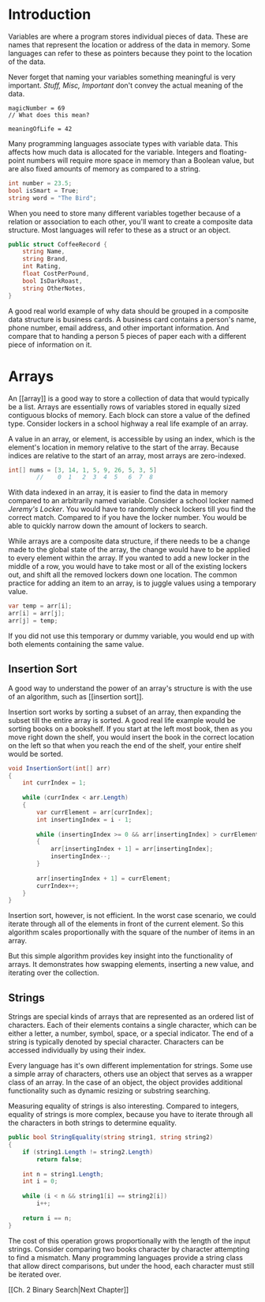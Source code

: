 # Introduction

Variables are where a program stores individual pieces of data. These are names that represent the location or address of the data in memory. Some languages can refer to these as pointers because they point to the location of the data.

Never forget that naming your variables something meaningful is very important. *Stuff, Misc, Important* don't convey the actual meaning of the data.

```
magicNumber = 69
// What does this mean?

meaningOfLife = 42
```

Many programming languages associate types with variable data. This affects how much data is allocated for the variable. Integers and floating-point numbers will require more space in memory than a Boolean value, but are also fixed amounts of memory as compared to a string.

```cs
int number = 23.5;
bool isSmart = True;
string word = "The Bird";
```

When you need to store many different variables together because of a relation or association to each other, you'll want to create a composite data structure. Most languages will refer to these as a struct or an object.

```cs
public struct CoffeeRecord {
	string Name,
	string Brand,
	int Rating,
	float CostPerPound,
	bool IsDarkRoast,
	string OtherNotes,
}
```

A good real world example of why data should be grouped in a composite data structure is business cards. A business card contains a person's name, phone number, email address, and other important information. And compare that to handing a person 5 pieces of paper each with a different piece of information on it.

# Arrays

An [[array]] is a good way to store a collection of data that would typically be a list. Arrays are essentially rows of variables stored in equally sized contiguous blocks of memory. Each block can store a value of the defined type. Consider lockers in a school highway a real life example of an array.

A value in an array, or element, is accessible by using an index, which is the element's location in memory relative to the start of the array. Because indices are relative to the start of an array, most arrays are zero-indexed.

```cs
int[] nums = [3, 14, 1, 5, 9, 26, 5, 3, 5]
		//    0  1   2  3  4  5   6  7  8
```

With data indexed in an array, it is easier to find the data in memory compared to an arbitrarily named variable. Consider a school locker named *Jeremy's Locker*. You would have to randomly check lockers till you find the correct match. Compared to if you have the locker number. You would be able to quickly narrow down the amount of lockers to search.

While arrays are a composite data structure, if there needs to be a change made to the global state of the array, the change would have to be applied to every element within the array. If you wanted to add a new locker in the middle of a row, you would have to take most or all of the existing lockers out, and shift all the removed lockers down one location. The common practice for adding an item to an array, is to juggle values using a temporary value.

```cs
var temp = arr[i];
arr[i] = arr[j];
arr[j] = temp;
```

If you did not use this temporary or dummy variable, you would end up with both elements containing the same value.

## Insertion Sort

A good way to understand the power of an array's structure is with the use of an algorithm, such as [[insertion sort]]. 

Insertion sort works by sorting a subset of an array, then expanding the subset till the entire array is sorted. A good real life example would be sorting books on a bookshelf. If you start at the left most book, then as you move right down the shelf, you would insert the book in the correct location on the left so that when you reach the end of the shelf, your entire shelf would be sorted.

```cs
void InsertionSort(int[] arr)
{
	int currIndex = 1;
	
	while (currIndex < arr.Length)
	{
		var currElement = arr[currIndex];
		int insertingIndex = i - 1;
		
		while (insertingIndex >= 0 && arr[insertingIndex] > currElement)
		{
			arr[insertingIndex + 1] = arr[insertingIndex];
			insertingIndex--;
		}
		
		arr[insertingIndex + 1] = currElement;
		currIndex++;
	}
}
```

Insertion sort, however, is not efficient. In the worst case scenario, we could iterate through all of the elements in front of the current element. So this algorithm scales proportionally with the square of the number of items in an array.

But this simple algorithm provides key insight into the functionality of arrays. It demonstrates how swapping elements, inserting a new value, and iterating over the collection.

## Strings

Strings are special kinds of arrays that are represented as an ordered list of characters. Each of their elements contains a single character, which can be either a letter, a number, symbol, space, or a special indicator. The end of a string is typically denoted by special character. Characters can be accessed individually by using their index.

Every language has it's own different implementation for strings. Some use a simple array of characters, others use an object that serves as a wrapper class of an array. In the case of an object, the object provides additional functionality such as dynamic resizing or substring searching.

Measuring equality of strings is also interesting. Compared to integers, equality of strings is more complex, because you have to iterate through all the characters in both strings to determine equality.

```cs
public bool StringEquality(string string1, string string2)
{
	if (string1.Length != string2.Length)
		return false;
		
	int n = string1.Length;
	int i = 0;
	
	while (i < n && string1[i] == string2[i])
		i++;
	
	return i == n;
}
```

The cost of this operation grows proportionally with the length of the input strings. Consider comparing two books character by character attempting to find a mismatch. Many programming languages provide a string class that allow direct comparisons, but under the hood, each character must still be iterated over.

[[Ch. 2 Binary Search|Next Chapter]]